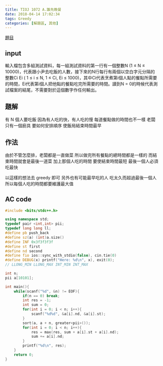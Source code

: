 ```yaml
---
title: TIOJ 1072 A.誰先晚餐
date: 2018-04-14 17:02:34
tags: Greedy
categories: [解題區, 其他]
---
```


[題目](https://tioj.ck.tp.edu.tw/problems/1072)

## input
輸入檔包含多組測試資料，每一組測試資料的第一行有一個整數N (1 ≤ N ≤ 10000)，代表跟小尹去吃飯的人數，接下來的N行每行有兩個以空白字元分隔的整數Ci Ei ( 1 ≤ i ≤ N, 1 ≤ Ci, Ei ≤ 1000)，其中Ci代表烹煮第i個人點的餐點所需要的時間，Ei代表第i個人把他點的餐點吃完所需要的時間。讀到N = 0的時候代表測試檔案的結尾，不需要對於這個數字作任何輸出。

## 題解
有 N 個人要吃飯
因為有人吃的快，有人吃的慢
每道餐點做的時間也不一樣
老闆只有一個廚具
要如何安排順序
使飯局結束時間最早

## 作法
由於不管怎麼排，老闆都是一直做菜
所以做完所有餐點的總時間都是一樣的
而結束時間就會是最後一道菜 
加上那個人吃的時間
要使結束時間最短
最後一個人必須吃最快

以這樣的想法去 greedy 即可
另外也有可能最早吃的人
吃太久而超過最後一個人
所以每個人吃的時間都要維護最大值

## AC code
```cpp
#include <bits/stdc++.h>

using namespace std;
typedef pair <int,int> pii;
typedef long long ll;
#define pb push_back
#define sz(a) (int)a.size()
#define INF 0x3f3f3f3f
#define st first
#define nd second
#define fio ios::sync_with_stdio(false), cin.tie(0)
#define DEBUG(x) printf("Here: %d\n", x), exit(0);
// LLONG_MIN LLONG_MAX INT_MIN INT_MAX

int n;
pii a[10101];

int main(){
    while(scanf("%d", &n) != EOF){
        if(n == 0) break;
        int res = -1;
        int sum = 0;
        for(int i = 0; i < n; i++){
            scanf("%d%d", &a[i].nd, &a[i].st);
        }
        sort(a, a + n, greater<pii>());
        for(int i = 0; i < n; i++){
            res = max(res, sum + a[i].st + a[i].nd);
            sum += a[i].nd;
        }
        printf("%d\n", res);
    }
    return 0;
}
```
